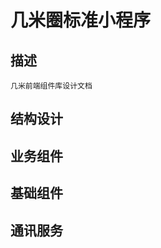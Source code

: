<!--
 * @Descripttion: 
 * @version: 
 * @Author: liujinyuan
 * @Date: 2019-08-26 16:48:01
 * @LastEditors: liujinyuan
 * @LastEditTime: 2019-10-25 14:47:29
 -->
# 几米圈标准小程序

## 描述
```
几米前端组件库设计文档
```

## 结构设计








## 业务组件




## 基础组件




## 通讯服务
